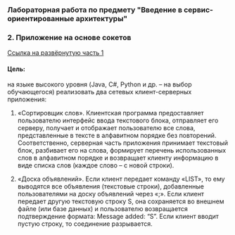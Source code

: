 ### Лабораторная работа по предмету "Введение в сервис-ориентированные архитектуры"
### 2. Приложение на основе сокетов

[Ссылка на развёрнутую часть 1](https://lab-susu-grentsav-text-sorter.herokuapp.com/)

#### Цель: 

на языке высокого уровня (Java, C#, Python и др. – на выбор обучающегося) реализовать два сетевых клиент-серверных приложения:

1. «Сортировщик слов». Клиентская программа предоставляет пользователю интерфейс ввода текстового блока, отправляет его серверу, получает и отображает пользователю все слова, представленные в тексте в алфавитном порядке без повторений. Соответственно, серверная часть приложения принимает текстовый блок, разбивает его на слова, формирует перечень использованных слов в алфавитном порядке и возвращает клиенту информацию в виде списка слов (каждое слово – с новой строки).

2. «Доска объявлений». Если клиент передает команду «LIST», то ему выводятся все объявления (текстовые строки), добавленные пользователями на доску объявлений через «;». Если клиент передает другую текстовую строку S, она сохраняется во внешнем файле (или базе данных) и пользователю возвращается подтверждение формата: Message added: “S”. Если клиент вводит пустую строку, то соединение разрывается.


